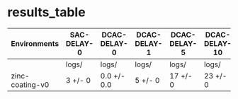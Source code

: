 # results_table
| Environments  |SAC-DELAY-0|DCAC-DELAY-0|DCAC-DELAY-1|DCAC-DELAY-5|DCAC-DELAY-10|DCAC-DELAY-20|DCAC-DELAY-100|
|---------------|-----------|------------|------------|------------|-------------|-------------|--------------|
|               |logs/      |logs/       |logs/       |logs/       |logs/        |logs/        |logs/         |
|zinc-coating-v0|3 +/- 0    |0.0 +/- 0.0 |5 +/- 0     |17 +/- 0    |23 +/- 0     |72 +/- 0     |1475 +/- 0    |
